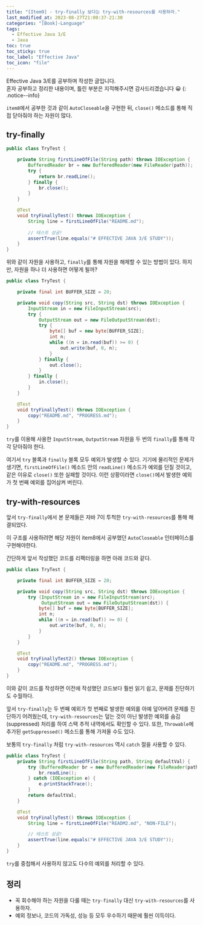 ```yaml
---
title: "[Item9] - try-finally 보다는 try-with-resources를 사용하라."
last_modified_at: 2023-08-27T21:00:37-21:30
categories: "[Book]-Language"
tags:
  - Effective Java 3/E
  - Java
toc: true
toc_sticky: true
toc_label: "Effective Java"
toc_icon: "file"
---
```


Effective Java 3/E를 공부하며 작성한 글입니다.<br>
혼자 공부하고 정리한 내용이며, 틀린 부분은 지적해주시면 감사드리겠습니다 😀
{: .notice--info}

`item8`에서 공부한 것과 같이 `AutoCloseable`을 구현한 뒤,
`close()` 메소드를 통해 직접 닫아줘야 하는 자원이 많다.

## try-finally

```java
public class TryTest {

    private String firstLineOfFile(String path) throws IOException {
        BufferedReader br = new BufferedReader(new FileReader(path));
        try {
            return br.readLine();
        } finally {
            br.close();
        }
    }

    @Test
    void tryFinallyTest() throws IOException {
        String line = firstLineOfFile("README.md");
        
        // 테스트 성공!
        assertTrue(line.equals("# EFFECTIVE JAVA 3/E STUDY"));
    }
}
```

위와 같이 자원을 사용하고, `finally`를 통해 자원을 해제할 수 있는 방법이 있다.
하지만, 자원을 하나 더 사용하면 어떻게 될까?

```java
public class TryTest {

    private final int BUFFER_SIZE = 20;

    private void copy(String src, String dst) throws IOException {
        InputStream in = new FileInputStream(src);
        try {
            OutputStream out = new FileOutputStream(dst);
            try {
                byte[] buf = new byte[BUFFER_SIZE];
                int n;
                while ((n = in.read(buf)) >= 0) {
                    out.write(buf, 0, n);
                }
            } finally {
                out.close();
            }
        } finally {
            in.close();
        }
    }

    @Test
    void tryFinallyTest() throws IOException {
        copy("README.md", "PROGRESS.md");
    }
}
```

`try`를 이용해 사용한 `InputStream`, `OutputStream` 자원을 두 번의 `finally`를 통해 각각 닫아줘야 한다.

여기서 `try` 블록과 `finally` 블록 모두 예외가 발생할 수 있다.
기기에 물리적인 문제가 생기면, `firstLineOfFile()` 메소드 안의 `readLine()` 메소드가 예외를 던질 것이고,
같은 이유로 `close()` 또한 실패할 것이다.
이런 상황이라면 `close()`에서 발생한 예외가 첫 번째 예외를 집어삼켜 버린다.

## try-with-resources

앞서 `try-finally`에서 본 문제들은 자바 7이 투척한 `try-with-resources`를 통해 해결되었다.

이 구조를 사용하려면 해당 자원이 item8에서 공부했던 `AutoCloseable` 인터페이스를 구현해야한다.

간단하게 앞서 작성했던 코드를 리팩터링을 하면 아래 코드와 같다.

```java
public class TryTest {

    private final int BUFFER_SIZE = 20;

    private void copy(String src, String dst) throws IOException {
        try (InputStream in = new FileInputStream(src);
             OutputStream out = new FileOutputStream(dst)) {
            byte[] buf = new byte[BUFFER_SIZE];
            int n;
            while ((n = in.read(buf)) >= 0) {
                out.write(buf, 0, n);
            }
        }
    }

    @Test
    void tryFinallyTest2() throws IOException {
        copy("README.md", "PROGRESS.md");
    }
}
```

이와 같이 코드를 작성하면 이전에 작성했던 코드보다 훨씬 읽기 쉽고, 문제를 진단하기도 수월하다.

앞서 `try-finally`는 두 번째 예외가 첫 번째로 발생한 예외를 아예 덮어버려 문제를 진단하기 어려웠는데,
`try-with-resources`는 덮는 것이 아닌 발생한 예외를 숨김(suppressed) 처리를 하여 스택 추적 내역에서도 확인할 수 있다.
또한, `Throwable`에 추가된 `getSuppressed()` 메소드를 통해 가져올 수도 있다.

보통의 `try-finally` 처럼 `try-with-resources` 역시 `catch` 절을 사용할 수 있다.

```java
public class TryTest {
    private String firstLineOfFile(String path, String defaultVal) {
        try (BufferedReader br = new BufferedReader(new FileReader(path))) {
            br.readLine();
        } catch (IOException e) {
            e.printStackTrace();
        }
        return defaultVal;
    }

    @Test
    void tryFinallyTest() throws IOException {
        String line = firstLineOfFile("READM2.md", "NON-FILE");

        // 테스트 성공!
        assertTrue(line.equals("# EFFECTIVE JAVA 3/E STUDY"));
    }
}
```

`try`를 중첩해서 사용하지 않고도 다수의 예외를 처리할 수 있다.

## 정리

- 꼭 회수해야 하는 자원을 다룰 때는 `try-finally` 대신 `try-with-resources`를 사용하자.
- 예외 정보나, 코드의 가독성, 성능 등 모두 우수하기 때문에 훨씬 이득이다.